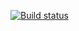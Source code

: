 [![Build status](https://api.travis-ci.org/SilasKenneth/Data-Structures-and-Algorithms.svg?branch=master)](https://travis-ci.org/SilasKenneth/Data-Structures-and-Algorithms)